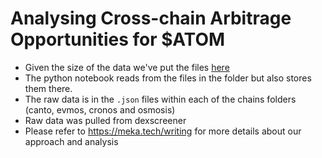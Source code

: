 # Analysing Cross-chain Arbitrage Opportunities for $ATOM
* Given the size of the data we've put the files [here](https://drive.google.com/file/d/1VdPfmhLDYIOjZNdEqlAIU0pSkFYqumX9/view?usp=sharing)
* The python notebook reads from the files in the folder but also stores them there.
* The raw data is in the `.json` files within each of the chains folders (canto, evmos, cronos and osmosis)
* Raw data was pulled from dexscreener
* Please refer to https://meka.tech/writing for more details about our approach and analysis
